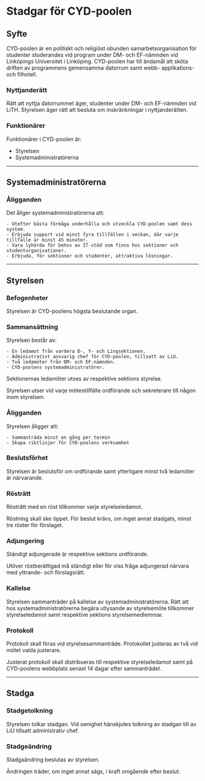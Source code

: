 # Stadgar för CYD-poolen

## Syfte

CYD-poolen är en politiskt och religiöst obunden samarbetsorganisation för studenter studerandes vid program under DM- och EF-nämnden vid Linköpings Universitet i Linköping.
CYD-poolen har till ändamål att sköta driften av programmens gemensamma datorrum samt webb- applikations- och filhotell.

### Nyttjanderätt

Rätt att nyttja datorrummet äger, studenter under DM- och EF-nämnden vid LiTH.
Styrelsen äger rätt att besluta om inskränkningar i nyttjanderätten.

### Funktionärer

Funktionärer i CYD-poolen är:

*	Styrelsen
*	Systemadministratörerna

---------

## Systemadministratörerna

### Åligganden

Det åliger systemadministratörerna att: 
	
	- Utefter bästa förmåga underhålla och utveckla CYD-poolen samt dess system.
	- Erbjuda support vid minst fyra tillfällen i veckan, där varje tillfälle är minst 45 minuter.
	- Vara lyhörda för behov av IT-stöd som finns hos sektioner och studentorganisationer.
	- Erbjuda, för sektioner och studenter, attraktiva lösningar. 


---------

## Styrelsen

### Befogenheter

Styrelsen är CYD-poolens högsta beslutande organ.

### Sammansättning

Styrelsen består av:

	- En ledamot från vardera D-, Y- och Lingsektionen.
	- Administrativt ansvarig chef för CYD-poolen, tillsatt av LiU.
	- Två ledamöter från DM- och EF-nämnden.
	- CYD-poolens systemadministratörer.


Sektionernas ledamöter utses av respektive sektions styrelse.

Styrelsen utser vid varje mötestillfälle ordförande och sekreterare till någon inom styrelsen.

### Åligganden

Styrelsen åligger att:

	- Sammanträda minst en gång per termin
	- Skapa riktlinjer för CYD-poolens verksamhet

### Beslutsförhet

Styrelsen är beslutsför om ordförande samt ytterligare minst två ledamöter är närvarande.

### Rösträtt
Rösträtt med en röst tillkommer varje styrelseledamot.

Röstning skall ske öppet. För beslut krävs, om inget annat stadgats, minst tre röster för förslaget.

###	Adjungering

Ständigt adjungerade är respektive sektions ordförande.

Utöver röstberättigad må ständigt eller för viss fråga adjungerad närvara med yttrande- och förslagsrätt.

###	Kallelse
Styrelsen sammanträder på kallelse av systemadministratörerna. Rätt att hos systemadministratörerna begära utlysande av styrelsemöte tillkommer styrelseledamot samt respektive sektions styrelsemedlemmar.

###	Protokoll

Protokoll skall föras vid styrelsesammanträde. Protokollet justeras av två vid mötet valda justerare.

Justerat protokoll skall distribueras till respektive styrelseledamot samt på CYD-poolens webbplats senast 14 dagar efter sammanträdet.

---------

## Stadga

### Stadgetolkning

Styrelsen tolkar stadgan. Vid oenighet hänskjutes tolkning av stadgan till av LiU tillsatt administrativ chef.

### Stadgeändring
Stadgaändring beslutas av styrelsen.

Ändringen träder, om inget annat sägs, i kraft omgående efter beslut.
